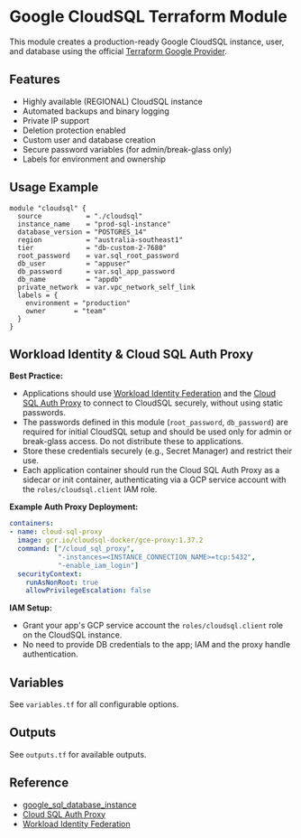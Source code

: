 # Google CloudSQL Terraform Module

This module creates a production-ready Google CloudSQL instance, user, and database using the official [Terraform Google Provider](https://registry.terraform.io/providers/hashicorp/google/latest/docs/resources/sql_database_instance).

## Features
- Highly available (REGIONAL) CloudSQL instance
- Automated backups and binary logging
- Private IP support
- Deletion protection enabled
- Custom user and database creation
- Secure password variables (for admin/break-glass only)
- Labels for environment and ownership

## Usage Example
```hcl
module "cloudsql" {
  source           = "./cloudsql"
  instance_name    = "prod-sql-instance"
  database_version = "POSTGRES_14"
  region           = "australia-southeast1"
  tier             = "db-custom-2-7680"
  root_password    = var.sql_root_password
  db_user          = "appuser"
  db_password      = var.sql_app_password
  db_name          = "appdb"
  private_network  = var.vpc_network_self_link
  labels = {
    environment = "production"
    owner       = "team"
  }
}
```

## Workload Identity & Cloud SQL Auth Proxy

**Best Practice:**
- Applications should use [Workload Identity Federation](https://cloud.google.com/sql/docs/postgres/connect-workload-identity) and the [Cloud SQL Auth Proxy](https://cloud.google.com/sql/docs/postgres/connect-run) to connect to CloudSQL securely, without using static passwords.
- The passwords defined in this module (`root_password`, `db_password`) are required for initial CloudSQL setup and should be used only for admin or break-glass access. Do not distribute these to applications.
- Store these credentials securely (e.g., Secret Manager) and restrict their use.
- Each application container should run the Cloud SQL Auth Proxy as a sidecar or init container, authenticating via a GCP service account with the `roles/cloudsql.client` IAM role.

**Example Auth Proxy Deployment:**
```yaml
containers:
- name: cloud-sql-proxy
  image: gcr.io/cloudsql-docker/gce-proxy:1.37.2
  command: ["/cloud_sql_proxy",
            "-instances=<INSTANCE_CONNECTION_NAME>=tcp:5432",
            "-enable_iam_login"]
  securityContext:
    runAsNonRoot: true
    allowPrivilegeEscalation: false
```

**IAM Setup:**
- Grant your app's GCP service account the `roles/cloudsql.client` role on the CloudSQL instance.
- No need to provide DB credentials to the app; IAM and the proxy handle authentication.

## Variables
See `variables.tf` for all configurable options.

## Outputs
See `outputs.tf` for available outputs.

## Reference
- [google_sql_database_instance](https://registry.terraform.io/providers/hashicorp/google/latest/docs/resources/sql_database_instance)
- [Cloud SQL Auth Proxy](https://cloud.google.com/sql/docs/postgres/connect-run)
- [Workload Identity Federation](https://cloud.google.com/sql/docs/postgres/connect-workload-identity)
